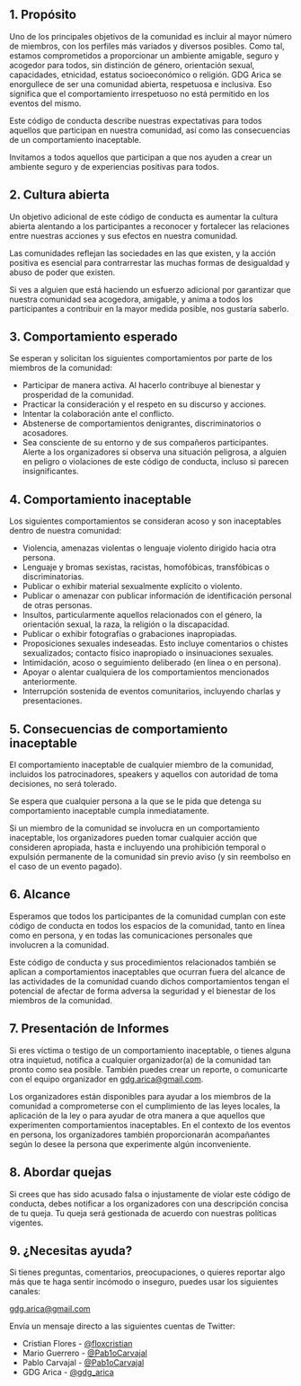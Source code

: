 ## 1. Propósito

Uno de los principales objetivos de la comunidad es incluir al mayor número de miembros, con los perfiles más variados y diversos posibles. Como tal, estamos comprometidos a proporcionar un ambiente amigable, seguro y acogedor para todos, sin distinción de género, orientación sexual, capacidades, etnicidad, estatus socioeconómico o religión. GDG Arica se enorgullece de ser una comunidad abierta, respetuosa e inclusiva. Eso significa que el comportamiento irrespetuoso no está permitido en los eventos del mismo.

Este código de conducta describe nuestras expectativas para todos aquellos que participan en nuestra comunidad, así como las consecuencias de un comportamiento inaceptable. 

Invitamos a todos aquellos que participan a que nos ayuden a crear un ambiente seguro y de experiencias positivas para todos.

## 2. Cultura abierta

Un objetivo adicional de este código de conducta es aumentar la cultura abierta alentando a los participantes a reconocer y fortalecer las relaciones entre nuestras acciones y sus efectos en nuestra comunidad.

Las comunidades reflejan las sociedades en las que existen, y la acción positiva es esencial para contrarrestar las muchas formas de desigualdad y abuso de poder que existen.

Si ves a alguien que está haciendo un esfuerzo adicional por garantizar que nuestra comunidad sea acogedora, amigable, y anima a todos los participantes a contribuir en la mayor medida posible, nos gustaría saberlo.

## 3. Comportamiento esperado

Se esperan y solicitan los siguientes comportamientos por parte de los miembros de la comunidad:

- Participar de manera activa. Al hacerlo contribuye al bienestar y prosperidad de la comunidad.
- Practicar la consideración y el respeto en su discurso y acciones.
- Intentar la colaboración ante el conflicto.
- Abstenerse de comportamientos denigrantes, discriminatorios o acosadores.
- Sea consciente de su entorno y de sus compañeros participantes. Alerte a los organizadores si observa una situación peligrosa, a alguien en peligro o violaciones de este código de conducta, incluso si parecen insignificantes.

## 4. Comportamiento inaceptable

Los siguientes comportamientos se consideran acoso y son inaceptables dentro de nuestra comunidad:

- Violencia, amenazas violentas o lenguaje violento dirigido hacia otra persona.
- Lenguaje y bromas sexistas, racistas, homofóbicas, transfóbicas o discriminatorias.
- Publicar o exhibir material sexualmente explícito o violento.
- Publicar o amenazar con publicar información de identificación personal de otras personas.
- Insultos, particularmente aquellos relacionados con el género, la orientación sexual, la raza, la religión o la discapacidad.
- Publicar o exhibir fotografías o grabaciones inapropiadas.
- Proposiciones sexuales indeseadas. Esto incluye comentarios o chistes sexualizados; contacto físico inapropiado o insinuaciones sexuales.
- Intimidación, acoso o seguimiento deliberado (en línea o en persona).
- Apoyar o alentar cualquiera de los comportamientos mencionados anteriormente.
- Interrupción sostenida de eventos comunitarios, incluyendo charlas y presentaciones.

##  5. Consecuencias de comportamiento inaceptable

El comportamiento inaceptable de cualquier miembro de la comunidad, incluidos los patrocinadores, speakers y aquellos con autoridad de toma decisiones, no será tolerado.

Se espera que cualquier persona a la que se le pida que detenga su comportamiento inaceptable cumpla inmediatamente.

Si un miembro de la comunidad se involucra en un comportamiento inaceptable, los organizadores pueden tomar cualquier acción que consideren apropiada, hasta e incluyendo una prohibición temporal o expulsión permanente de la comunidad sin previo aviso (y sin reembolso en el caso de un evento pagado).

## 6. Alcance

Esperamos que todos los participantes de la comunidad cumplan con este código de conducta en todos los espacios de la comunidad, tanto en línea como en persona, y en todas las comunicaciones personales que involucren a la comunidad.

Este código de conducta y sus procedimientos relacionados también se aplican a comportamientos inaceptables que ocurran fuera del alcance de las actividades de la comunidad cuando dichos comportamientos tengan el potencial de afectar de forma adversa la seguridad y el bienestar de los miembros de la comunidad.

## 7. Presentación de Informes

Si eres víctima o testigo de un comportamiento inaceptable, o tienes alguna otra inquietud, notifica a cualquier organizador(a) de la comunidad tan pronto como sea posible. También puedes crear un reporte, o comunicarte con el equipo organizador en gdg.arica@gmail.com.

Los organizadores están disponibles para ayudar a los miembros de la comunidad a comprometerse con el cumplimiento de las leyes locales, la aplicación de la ley o para ayudar de otra manera a que aquellos que experimenten comportamientos inaceptables. En el contexto de los eventos en persona, los organizadores también proporcionarán acompañantes según lo desee la persona que experimente algún inconveniente.

## 8. Abordar quejas

Si crees que has sido acusado falsa o injustamente de violar este código de conducta, debes notificar a los organizadores con una descripción concisa de tu queja. Tu queja será gestionada de acuerdo con nuestras políticas vigentes.

## 9. ¿Necesitas ayuda?

Si tienes preguntas, comentarios, preocupaciones, o quieres reportar algo más que te haga sentir incómodo o inseguro, puedes usar los siguientes canales:

gdg.arica@gmail.com

Envía un mensaje directo a las siguientes cuentas de Twitter:
- Cristian Flores - [@floxcristian](https://twitter.com/floxcristian)
- Mario Guerrero - [@Pab1oCarvajal](https://www.meetup.com/GDG-Lviv/)
- Pablo Carvajal - [@Pab1oCarvajal](https://twitter.com/Pab1oCarvajal)
- GDG Arica - [@gdg_arica](https://twitter.com/gdg_arica)
